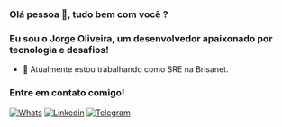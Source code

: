 ### Olá pessoa 👋, tudo bem com você ?

### Eu sou o Jorge Oliveira, um desenvolvedor apaixonado por tecnologia e desafios!
- 🔭 Atualmente estou trabalhando como SRE na Brisanet.

### Entre em contato comigo!
[![Whats](https://img.shields.io/badge/WhatsApp-25D366?style=for-the-badge&logo=whatsapp&logoColor=white)](https://wa.me/+558499341362)
[![Linkedin](https://img.shields.io/badge/LinkedIn-0077B5?style=for-the-badge&logo=linkedin&logoColor=white)](https://www.linkedin.com/in/jorge-oliveira0/)
[![Telegram](https://img.shields.io/badge/Telegram-2CA5E0?style=for-the-badge&logo=telegram&logoColor=white)](https://t.me/JorgeOliveira01)
